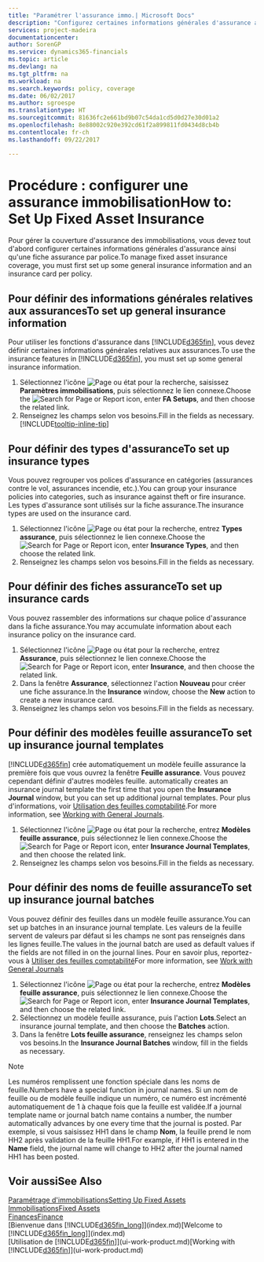 ```yaml
---
title: "Paramétrer l'assurance immo.| Microsoft Docs"
description: "Configurez certaines informations générales d'assurance ainsi qu'une fiche assurance par police pour gérer la couverture d'assurance des immobilisations."
services: project-madeira
documentationcenter: 
author: SorenGP
ms.service: dynamics365-financials
ms.topic: article
ms.devlang: na
ms.tgt_pltfrm: na
ms.workload: na
ms.search.keywords: policy, coverage
ms.date: 06/02/2017
ms.author: sgroespe
ms.translationtype: HT
ms.sourcegitcommit: 81636fc2e661bd9b07c54da1cd5d0d27e30d01a2
ms.openlocfilehash: 8e88002c920e392cd61f2a899811fd0434d8cb4b
ms.contentlocale: fr-ch
ms.lasthandoff: 09/22/2017

---
```

# <a name="how-to-set-up-fixed-asset-insurance"></a><span data-ttu-id="5531a-103">Procédure : configurer une assurance immobilisation</span><span class="sxs-lookup"><span data-stu-id="5531a-103">How to: Set Up Fixed Asset Insurance</span></span>
<span data-ttu-id="5531a-104">Pour gérer la couverture d'assurance des immobilisations, vous devez tout d'abord configurer certaines informations générales d'assurance ainsi qu'une fiche assurance par police.</span><span class="sxs-lookup"><span data-stu-id="5531a-104">To manage fixed asset insurance coverage, you must first set up some general insurance information and an insurance card per policy.</span></span>

## <a name="to-set-up-general-insurance-information"></a><span data-ttu-id="5531a-105">Pour définir des informations générales relatives aux assurances</span><span class="sxs-lookup"><span data-stu-id="5531a-105">To set up general insurance information</span></span>
<span data-ttu-id="5531a-106">Pour utiliser les fonctions d'assurance dans [!INCLUDE[d365fin](includes/d365fin_md.md)], vous devez définir certaines informations générales relatives aux assurances.</span><span class="sxs-lookup"><span data-stu-id="5531a-106">To use the insurance features in [!INCLUDE[d365fin](includes/d365fin_md.md)], you must set up some general insurance information.</span></span>  

1. <span data-ttu-id="5531a-107">Sélectionnez l'icône ![Page ou état pour la recherche](media/ui-search/search_small.png "icône Page ou état pour la recherche"), saisissez **Paramètres immobilisations**, puis sélectionnez le lien connexe.</span><span class="sxs-lookup"><span data-stu-id="5531a-107">Choose the ![Search for Page or Report](media/ui-search/search_small.png "Search for Page or Report icon") icon, enter **FA Setups**, and then choose the related link.</span></span>  
2. <span data-ttu-id="5531a-108">Renseignez les champs selon vos besoins.</span><span class="sxs-lookup"><span data-stu-id="5531a-108">Fill in the fields as necessary.</span></span> [!INCLUDE[tooltip-inline-tip](includes/tooltip-inline-tip_md.md)]  

## <a name="to-set-up-insurance-types"></a><span data-ttu-id="5531a-109">Pour définir des types d'assurance</span><span class="sxs-lookup"><span data-stu-id="5531a-109">To set up insurance types</span></span>
<span data-ttu-id="5531a-110">Vous pouvez regrouper vos polices d'assurance en catégories (assurances contre le vol, assurances incendie, etc.).</span><span class="sxs-lookup"><span data-stu-id="5531a-110">You can group your insurance policies into categories, such as insurance against theft or fire insurance.</span></span> <span data-ttu-id="5531a-111">Les types d'assurance sont utilisés sur la fiche assurance.</span><span class="sxs-lookup"><span data-stu-id="5531a-111">The insurance types are used on the insurance card.</span></span>

1. <span data-ttu-id="5531a-112">Sélectionnez l'icône ![Page ou état pour la recherche](media/ui-search/search_small.png "Page ou état pour la recherche"), entrez **Types assurance**, puis sélectionnez le lien connexe.</span><span class="sxs-lookup"><span data-stu-id="5531a-112">Choose the ![Search for Page or Report](media/ui-search/search_small.png "Search for Page or Report icon") icon, enter **Insurance Types**, and then choose the related link.</span></span>  
2. <span data-ttu-id="5531a-113">Renseignez les champs selon vos besoins.</span><span class="sxs-lookup"><span data-stu-id="5531a-113">Fill in the fields as necessary.</span></span>

## <a name="to-set-up-insurance-cards"></a><span data-ttu-id="5531a-114">Pour définir des fiches assurance</span><span class="sxs-lookup"><span data-stu-id="5531a-114">To set up insurance cards</span></span>
<span data-ttu-id="5531a-115">Vous pouvez rassembler des informations sur chaque police d'assurance dans la fiche assurance.</span><span class="sxs-lookup"><span data-stu-id="5531a-115">You may accumulate information about each insurance policy on the insurance card.</span></span>  

1. <span data-ttu-id="5531a-116">Sélectionnez l'icône ![Page ou état pour la recherche](media/ui-search/search_small.png "Page ou état pour la recherche"), entrez **Assurance**, puis sélectionnez le lien connexe.</span><span class="sxs-lookup"><span data-stu-id="5531a-116">Choose the ![Search for Page or Report](media/ui-search/search_small.png "Search for Page or Report icon") icon, enter **Insurance**, and then choose the related link.</span></span>  
2. <span data-ttu-id="5531a-117">Dans la fenêtre **Assurance**, sélectionnez l'action **Nouveau** pour créer une fiche assurance.</span><span class="sxs-lookup"><span data-stu-id="5531a-117">In the **Insurance** window, choose the **New** action to create a  new insurance card.</span></span>  
3. <span data-ttu-id="5531a-118">Renseignez les champs selon vos besoins.</span><span class="sxs-lookup"><span data-stu-id="5531a-118">Fill in the fields as necessary.</span></span>

## <a name="to-set-up-insurance-journal-templates"></a><span data-ttu-id="5531a-119">Pour définir des modèles feuille assurance</span><span class="sxs-lookup"><span data-stu-id="5531a-119">To set up insurance journal templates</span></span>
[!INCLUDE[d365fin](includes/d365fin_md.md)]<span data-ttu-id="5531a-120"> crée automatiquement un modèle feuille assurance la première fois que vous ouvrez la fenêtre **Feuille assurance**. Vous pouvez cependant définir d'autres modèles feuille.</span><span class="sxs-lookup"><span data-stu-id="5531a-120"> automatically creates an insurance journal template the first time that you open the **Insurance Journal** window, but you can set up additional journal templates.</span></span> <span data-ttu-id="5531a-121">Pour plus d'informations, voir [Utilisation des feuilles comptabilité](ui-work-general-journals.md).</span><span class="sxs-lookup"><span data-stu-id="5531a-121">For more information, see [Working with General Journals](ui-work-general-journals.md).</span></span>  

1. <span data-ttu-id="5531a-122">Sélectionnez l'icône ![Page ou état pour la recherche](media/ui-search/search_small.png "Page ou état pour la recherche"), entrez **Modèles feuille assurance**, puis sélectionnez le lien connexe.</span><span class="sxs-lookup"><span data-stu-id="5531a-122">Choose the ![Search for Page or Report](media/ui-search/search_small.png "Search for Page or Report icon") icon, enter **Insurance Journal Templates**, and then choose the related link.</span></span>  
2. <span data-ttu-id="5531a-123">Renseignez les champs selon vos besoins.</span><span class="sxs-lookup"><span data-stu-id="5531a-123">Fill in the fields as necessary.</span></span>

## <a name="to-set-up-insurance-journal-batches"></a><span data-ttu-id="5531a-124">Pour définir des noms de feuille assurance</span><span class="sxs-lookup"><span data-stu-id="5531a-124">To set up insurance journal batches</span></span>
<span data-ttu-id="5531a-125">Vous pouvez définir des feuilles dans un modèle feuille assurance.</span><span class="sxs-lookup"><span data-stu-id="5531a-125">You can set up batches in an insurance journal template.</span></span> <span data-ttu-id="5531a-126">Les valeurs de la feuille servent de valeurs par défaut si les champs ne sont pas renseignés dans les lignes feuille.</span><span class="sxs-lookup"><span data-stu-id="5531a-126">The values in the journal batch are used as default values if the fields are not filled in on the journal lines.</span></span> <span data-ttu-id="5531a-127">Pour en savoir plus, reportez-vous à [Utiliser des feuilles comptabilité](ui-work-general-journals.md)</span><span class="sxs-lookup"><span data-stu-id="5531a-127">For more information, see [Work with General Journals](ui-work-general-journals.md)</span></span>  

1. <span data-ttu-id="5531a-128">Sélectionnez l'icône ![Page ou état pour la recherche](media/ui-search/search_small.png "Page ou état pour la recherche"), entrez **Modèles feuille assurance**, puis sélectionnez le lien connexe.</span><span class="sxs-lookup"><span data-stu-id="5531a-128">Choose the ![Search for Page or Report](media/ui-search/search_small.png "Search for Page or Report icon") icon, enter **Insurance Journal Templates**, and then choose the related link.</span></span>  
2. <span data-ttu-id="5531a-129">Sélectionnez un modèle feuille assurance, puis l'action **Lots**.</span><span class="sxs-lookup"><span data-stu-id="5531a-129">Select an insurance journal template, and then choose the **Batches** action.</span></span>
3. <span data-ttu-id="5531a-130">Dans la fenêtre **Lots feuille assurance**, renseignez les champs selon vos besoins.</span><span class="sxs-lookup"><span data-stu-id="5531a-130">In the **Insurance Journal Batches** window, fill in the fields as necessary.</span></span>

> [!NOTE]  
>   <span data-ttu-id="5531a-131">Les numéros remplissent une fonction spéciale dans les noms de feuille.</span><span class="sxs-lookup"><span data-stu-id="5531a-131">Numbers have a special function in journal names.</span></span> <span data-ttu-id="5531a-132">Si un nom de feuille ou de modèle feuille indique un numéro, ce numéro est incrémenté automatiquement de 1 à chaque fois que la feuille est validée.</span><span class="sxs-lookup"><span data-stu-id="5531a-132">If a journal template name or journal batch name contains a number, the number automatically advances by one every time that the journal is posted.</span></span> <span data-ttu-id="5531a-133">Par exemple, si vous saisissez HH1 dans le champ **Nom**, la feuille prend le nom HH2 après validation de la feuille HH1.</span><span class="sxs-lookup"><span data-stu-id="5531a-133">For example, if HH1 is entered in the **Name** field, the journal name will change to HH2 after the journal named HH1 has been posted.</span></span>

## <a name="see-also"></a><span data-ttu-id="5531a-134">Voir aussi</span><span class="sxs-lookup"><span data-stu-id="5531a-134">See Also</span></span>
[<span data-ttu-id="5531a-135">Paramétrage d'immobilisations</span><span class="sxs-lookup"><span data-stu-id="5531a-135">Setting Up Fixed Assets</span></span>](fa-setup.md)  
[<span data-ttu-id="5531a-136">Immobilisations</span><span class="sxs-lookup"><span data-stu-id="5531a-136">Fixed Assets</span></span>](fa-manage.md)  
[<span data-ttu-id="5531a-137">Finances</span><span class="sxs-lookup"><span data-stu-id="5531a-137">Finance</span></span>](finance.md)  
<span data-ttu-id="5531a-138">[Bienvenue dans [!INCLUDE[d365fin_long](includes/d365fin_long_md.md)]](index.md)</span><span class="sxs-lookup"><span data-stu-id="5531a-138">[Welcome to [!INCLUDE[d365fin_long](includes/d365fin_long_md.md)]](index.md)</span></span>  
<span data-ttu-id="5531a-139">[Utilisation de [!INCLUDE[d365fin](includes/d365fin_md.md)]](ui-work-product.md)</span><span class="sxs-lookup"><span data-stu-id="5531a-139">[Working with [!INCLUDE[d365fin](includes/d365fin_md.md)]](ui-work-product.md)</span></span>

